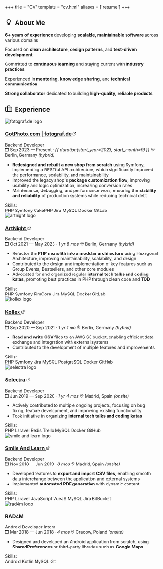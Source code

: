 +++
title = "CV"
template = "cv.html"
aliases = ['resume']
+++

## <svg xmlns="http://www.w3.org/2000/svg" width="24" height="24" viewBox="0 0 24 24" fill="none" stroke="currentColor" stroke-width="2" stroke-linecap="round" stroke-linejoin="round" style="display: inline-block; vertical-align: -0.1rem; margin-right: 0.5rem;"><path d="M9 21h6"></path><path d="M12 17v4"></path><path d="M12 3C8.686 3 6 5.686 6 9c0 2.25 1.5 4.5 3 6v2h6v-2c1.5-1.5 3-3.75 3-6 0-3.314-2.686-6-6-6z"></path></svg>About Me

<div class="about-me-card">
  <div class="timeline-card">
    <div class="about-me-content">
      <p><strong>6+ years of experience</strong> developing <strong>scalable, maintainable software</strong> across various domains</p>
      <p>Focused on <strong>clean architecture</strong>, <strong>design patterns</strong>, and <strong>test-driven development</strong></p>
      <p>Committed to <strong>continuous learning</strong> and staying current with <strong>industry practices</strong></p>
      <p>Experienced in <strong>mentoring</strong>, <strong>knowledge sharing</strong>, and <strong>technical communication</strong></p>
      <p><strong>Strong collaborator</strong> dedicated to building <strong>high-quality, reliable products</strong></p>
    </div>
  </div>
</div>

## <svg xmlns="http://www.w3.org/2000/svg" width="24" height="24" viewBox="0 0 24 24" fill="none" stroke="currentColor" stroke-width="2" stroke-linecap="round" stroke-linejoin="round" style="display: inline-block; vertical-align: -0.1rem; margin-right: 0.5rem;"><rect x="2" y="7" width="20" height="14" rx="2" ry="2"></rect><path d="M16 21V5a2 2 0 0 0-2-2h-4a2 2 0 0 0-2 2v16"></path></svg>Experience

<div class="timeline-items">
<div class="timeline-item current">
  <div class="timeline-card">
    <div class="timeline-header">
      <img src="/cv/fotograf.webp" alt="fotograf.de logo" class="company-logo">
      <div class="timeline-info">
        <h3 class="company-name">
          <a href="https://www.gotphoto.com/" target="_blank">GotPhoto.com | fotograf.de
            <svg xmlns="http://www.w3.org/2000/svg" width="12" height="12" viewBox="0 0 24 24" fill="none" stroke="currentColor" stroke-width="2" stroke-linecap="round" stroke-linejoin="round" class="external-link-icon">
              <path d="M18 13v6a2 2 0 0 1-2 2H5a2 2 0 0 1-2-2V8a2 2 0 0 1 2-2h6"></path>
              <polyline points="15,3 21,3 21,9"></polyline>
              <line x1="10" y1="14" x2="21" y2="3"></line>
            </svg>
          </a>
        </h3>
        <div class="job-role">Backend Developer</div>
      </div>
    </div>
    <div class="job-meta">
      <span class="job-date">
        <svg xmlns="http://www.w3.org/2000/svg" width="12px" height="12px" viewBox="0 0 20 20">
          <g stroke="none" stroke-width="1" fill="none" fill-rule="evenodd">
            <g transform="translate(-300, -2799)" fill="currentColor">
              <g transform="translate(56, 160)">
                <path d="M262,2656 C262,2656.552 261.552,2657 261,2657 L247,2657 C246.448,2657 246,2656.552 246,2656 L246,2646 C246,2645.448 246.448,2645 247,2645 L261,2645 C261.552,2645 262,2645.448 262,2646 L262,2656 Z M262,2641 L262,2640 C262,2639.448 261.552,2639 261,2639 C260.448,2639 260,2639.448 260,2640 L260,2641 L255,2641 L255,2640 C255,2639.448 254.552,2639 254,2639 C253.448,2639 253,2639.448 253,2640 L253,2641 L248,2641 L248,2640 C248,2639.448 247.552,2639 247,2639 C246.448,2639 246,2639.448 246,2640 L246,2641 C244.895,2641 244,2641.895 244,2643 L244,2657 C244,2658.104 244.895,2659 246,2659 L262,2659 C263.105,2659 264,2658.104 264,2657 L264,2643 C264,2641.895 263.105,2641 262,2641 L262,2641 Z"></path>
              </g>
            </g>
          </g>
        </svg>
        Sep 2023 — Present · <i>{{ duration(start_year=2023, start_month=9) }}</i>
      </span>
      <span class="job-location">
        <svg xmlns="http://www.w3.org/2000/svg" width="12px" height="12px" viewBox="0 0 24 24" fill="none">
          <path stroke="currentColor" stroke-width="2" stroke-linecap="round" stroke-linejoin="round" d="M21 10c0 7-9 13-9 13s-9-6-9-13a9 9 0 0 1 18 0z"/>
          <circle cx="12" cy="10" r="3" stroke="currentColor" stroke-width="2" fill="none"/>
        </svg>
        Berlin, Germany <i>(hybrid)</i>
      </span>
    </div>
    <div class="job-description">
      <ul>
        <li><strong>Redesigned and rebuilt a new shop from scratch</strong> using Symfony, implementing a RESTful API architecture, which significantly improved the performance, scalability, and maintainability</li>
        <li>Improved the legacy shop's <strong>package customization flow</strong>, improving usability and logic optimization, increasing conversion rates</li>
        <li>Maintenance, debugging, and performance work, ensuring the <strong>stability and reliability</strong> of production systems while reducing technical debt</li>
      </ul>
    </div>
    <div class="job-skills">
      <span class="skills-label">Skills:</span>
      <div class="skill-tags">
        <span class="skill-tag">PHP</span>
        <span class="skill-tag">Symfony</span>
        <span class="skill-tag">CakePHP</span>
        <span class="skill-tag">Jira</span>
        <span class="skill-tag">MySQL</span>
        <span class="skill-tag">Docker</span>
        <span class="skill-tag">GitLab</span>
      </div>
    </div>
  </div>
</div>

<div class="timeline-item">
  <div class="timeline-card">
    <div class="timeline-header">
      <img src="/cv/artnight.webp" alt="artnight logo" class="company-logo">
      <div class="timeline-info">
        <h3 class="company-name">
          <a href="https://www.artnight.com/" target="_blank">ArtNight
            <svg xmlns="http://www.w3.org/2000/svg" width="12" height="12" viewBox="0 0 24 24" fill="none" stroke="currentColor" stroke-width="2" stroke-linecap="round" stroke-linejoin="round" class="external-link-icon">
              <path d="M18 13v6a2 2 0 0 1-2 2H5a2 2 0 0 1-2-2V8a2 2 0 0 1 2-2h6"></path>
              <polyline points="15,3 21,3 21,9"></polyline>
              <line x1="10" y1="14" x2="21" y2="3"></line>
            </svg>
          </a>
        </h3>
        <div class="job-role">Backend Developer</div>
      </div>
    </div>
    <div class="job-meta">
      <span class="job-date">
        <svg xmlns="http://www.w3.org/2000/svg" width="12px" height="12px" viewBox="0 0 20 20">
          <g stroke="none" stroke-width="1" fill="none" fill-rule="evenodd">
            <g transform="translate(-300, -2799)" fill="currentColor">
              <g transform="translate(56, 160)">
                <path d="M262,2656 C262,2656.552 261.552,2657 261,2657 L247,2657 C246.448,2657 246,2656.552 246,2656 L246,2646 C246,2645.448 246.448,2645 247,2645 L261,2645 C261.552,2645 262,2645.448 262,2646 L262,2656 Z M262,2641 L262,2640 C262,2639.448 261.552,2639 261,2639 C260.448,2639 260,2639.448 260,2640 L260,2641 L255,2641 L255,2640 C255,2639.448 254.552,2639 254,2639 C253.448,2639 253,2639.448 253,2640 L253,2641 L248,2641 L248,2640 C248,2639.448 247.552,2639 247,2639 C246.448,2639 246,2639.448 246,2640 L246,2641 C244.895,2641 244,2641.895 244,2643 L244,2657 C244,2658.104 244.895,2659 246,2659 L262,2659 C263.105,2659 264,2658.104 264,2657 L264,2643 C264,2641.895 263.105,2641 262,2641 L262,2641 Z"></path>
              </g>
            </g>
          </g>
        </svg>
        Oct 2021 — May 2023 · <i>1 yr 8 mos</i>
      </span>
      <span class="job-location">
        <svg xmlns="http://www.w3.org/2000/svg" width="12px" height="12px" viewBox="0 0 24 24" fill="none">
          <path stroke="currentColor" stroke-width="2" stroke-linecap="round" stroke-linejoin="round" d="M21 10c0 7-9 13-9 13s-9-6-9-13a9 9 0 0 1 18 0z"/>
          <circle cx="12" cy="10" r="3" stroke="currentColor" stroke-width="2" fill="none"/>
        </svg>
        Berlin, Germany <i>(hybrid)</i>
      </span>
    </div>
    <div class="job-description">
      <ul>
        <li>Refactor the <strong>PHP monolith into a modular architecture</strong> using Hexagonal Architecture, improving maintainability, scalability, and design</li>
        <li>Contributed to the design and implementation of key features such as Group Events, Bestsellers, and other core modules</li>
        <li>Advocated for and organized regular <strong>internal tech talks and coding katas</strong>, promoting best practices in PHP through clean code and <strong>TDD</strong></li>
      </ul>
    </div>
    <div class="job-skills">
      <span class="skills-label">Skills:</span>
      <div class="skill-tags">
        <span class="skill-tag">PHP</span>
        <span class="skill-tag">Symfony</span>
        <span class="skill-tag">PimCore</span>
        <span class="skill-tag">Jira</span>
        <span class="skill-tag">MySQL</span>
        <span class="skill-tag">Docker</span>
        <span class="skill-tag">GitLab</span>
      </div>
    </div>
  </div>
</div>

<div class="timeline-item">
  <div class="timeline-card">
    <div class="timeline-header">
      <img src="/cv/kollex.webp" alt="kollex logo" class="company-logo">
      <div class="timeline-info">
        <h3 class="company-name">
          <a href="https://www.kollex.de/" target="_blank">Kollex
            <svg xmlns="http://www.w3.org/2000/svg" width="12" height="12" viewBox="0 0 24 24" fill="none" stroke="currentColor" stroke-width="2" stroke-linecap="round" stroke-linejoin="round" class="external-link-icon">
              <path d="M18 13v6a2 2 0 0 1-2 2H5a2 2 0 0 1-2-2V8a2 2 0 0 1 2-2h6"></path>
              <polyline points="15,3 21,3 21,9"></polyline>
              <line x1="10" y1="14" x2="21" y2="3"></line>
            </svg>
          </a>
        </h3>
        <div class="job-role">Backend Developer</div>
      </div>
    </div>
    <div class="job-meta">
      <span class="job-date">
        <svg xmlns="http://www.w3.org/2000/svg" width="12px" height="12px" viewBox="0 0 20 20">
          <g stroke="none" stroke-width="1" fill="none" fill-rule="evenodd">
            <g transform="translate(-300, -2799)" fill="currentColor">
              <g transform="translate(56, 160)">
                <path d="M262,2656 C262,2656.552 261.552,2657 261,2657 L247,2657 C246.448,2657 246,2656.552 246,2656 L246,2646 C246,2645.448 246.448,2645 247,2645 L261,2645 C261.552,2645 262,2645.448 262,2646 L262,2656 Z M262,2641 L262,2640 C262,2639.448 261.552,2639 261,2639 C260.448,2639 260,2639.448 260,2640 L260,2641 L255,2641 L255,2640 C255,2639.448 254.552,2639 254,2639 C253.448,2639 253,2639.448 253,2640 L253,2641 L248,2641 L248,2640 C248,2639.448 247.552,2639 247,2639 C246.448,2639 246,2639.448 246,2640 L246,2641 C244.895,2641 244,2641.895 244,2643 L244,2657 C244,2658.104 244.895,2659 246,2659 L262,2659 C263.105,2659 264,2658.104 264,2657 L264,2643 C264,2641.895 263.105,2641 262,2641 L262,2641 Z"></path>
              </g>
            </g>
          </g>
        </svg>
        Sep 2020 — Sep 2021 · <i>1 yr 1 mo</i>
      </span>
      <span class="job-location">
        <svg xmlns="http://www.w3.org/2000/svg" width="12px" height="12px" viewBox="0 0 24 24" fill="none">
          <path stroke="currentColor" stroke-width="2" stroke-linecap="round" stroke-linejoin="round" d="M21 10c0 7-9 13-9 13s-9-6-9-13a9 9 0 0 1 18 0z"/>
          <circle cx="12" cy="10" r="3" stroke="currentColor" stroke-width="2" fill="none"/>
        </svg>
        Berlin, Germany <i>(hybrid)</i>
      </span>
    </div>
    <div class="job-description">
      <ul>
        <li><strong>Read and write CSV</strong> files to an AWS S3 bucket, enabling efficient data exchange and integration with external systems</li>
        <li>Contributed to the development of multiple features and improvements</li>
      </ul>
    </div>
    <div class="job-skills">
      <span class="skills-label">Skills:</span>
      <div class="skill-tags">
        <span class="skill-tag">PHP</span>
        <span class="skill-tag">Symfony</span>
        <span class="skill-tag">Jira</span>
        <span class="skill-tag">MySQL</span>
        <span class="skill-tag">PostgreSQL</span>
        <span class="skill-tag">Docker</span>
        <span class="skill-tag">GitHub</span>
      </div>
    </div>
  </div>
</div>

<div class="timeline-item">
  <div class="timeline-card">
    <div class="timeline-header">
      <img src="/cv/selectra.webp" alt="selectra logo" class="company-logo">
      <div class="timeline-info">
        <h3 class="company-name">
          <a href="https://selectra.info/" target="_blank">Selectra
            <svg xmlns="http://www.w3.org/2000/svg" width="12" height="12" viewBox="0 0 24 24" fill="none" stroke="currentColor" stroke-width="2" stroke-linecap="round" stroke-linejoin="round" class="external-link-icon">
              <path d="M18 13v6a2 2 0 0 1-2 2H5a2 2 0 0 1-2-2V8a2 2 0 0 1 2-2h6"></path>
              <polyline points="15,3 21,3 21,9"></polyline>
              <line x1="10" y1="14" x2="21" y2="3"></line>
            </svg>
          </a>
        </h3>
        <div class="job-role">Backend Developer</div>
      </div>
    </div>
    <div class="job-meta">
      <span class="job-date">
        <svg xmlns="http://www.w3.org/2000/svg" width="12px" height="12px" viewBox="0 0 20 20">
          <g stroke="none" stroke-width="1" fill="none" fill-rule="evenodd">
            <g transform="translate(-300, -2799)" fill="currentColor">
              <g transform="translate(56, 160)">
                <path d="M262,2656 C262,2656.552 261.552,2657 261,2657 L247,2657 C246.448,2657 246,2656.552 246,2656 L246,2646 C246,2645.448 246.448,2645 247,2645 L261,2645 C261.552,2645 262,2645.448 262,2646 L262,2656 Z M262,2641 L262,2640 C262,2639.448 261.552,2639 261,2639 C260.448,2639 260,2639.448 260,2640 L260,2641 L255,2641 L255,2640 C255,2639.448 254.552,2639 254,2639 C253.448,2639 253,2639.448 253,2640 L253,2641 L248,2641 L248,2640 C248,2639.448 247.552,2639 247,2639 C246.448,2639 246,2639.448 246,2640 L246,2641 C244.895,2641 244,2641.895 244,2643 L244,2657 C244,2658.104 244.895,2659 246,2659 L262,2659 C263.105,2659 264,2658.104 264,2657 L264,2643 C264,2641.895 263.105,2641 262,2641 L262,2641 Z"></path>
              </g>
            </g>
          </g>
        </svg>
        Jun 2019 — Sep 2020 · <i>1 yr 4 mos</i>
      </span>
      <span class="job-location">
        <svg xmlns="http://www.w3.org/2000/svg" width="12px" height="12px" viewBox="0 0 24 24" fill="none">
          <path stroke="currentColor" stroke-width="2" stroke-linecap="round" stroke-linejoin="round" d="M21 10c0 7-9 13-9 13s-9-6-9-13a9 9 0 0 1 18 0z"/>
          <circle cx="12" cy="10" r="3" stroke="currentColor" stroke-width="2" fill="none"/>
        </svg>
        Madrid, Spain <i>(onsite)</i>
      </span>
    </div>
    <div class="job-description">
      <ul>
        <li>Actively contributed to multiple ongoing projects, focusing on bug fixing, feature development, and improving existing functionality</li>
        <li>Took initiative in organizing <strong>internal tech talks and coding katas</strong></li>
      </ul>
    </div>
    <div class="job-skills">
      <span class="skills-label">Skills:</span>
      <div class="skill-tags">
        <span class="skill-tag">PHP</span>
        <span class="skill-tag">Laravel</span>
        <span class="skill-tag">Redis</span>
        <span class="skill-tag">Trello</span>
        <span class="skill-tag">MySQL</span>
        <span class="skill-tag">Docker</span>
        <span class="skill-tag">GitHub</span>
      </div>
    </div>
  </div>
</div>

<div class="timeline-item">
  <div class="timeline-card">
    <div class="timeline-header">
      <img src="/cv/smile-and-learn.webp" alt="smile and learn logo" class="company-logo">
      <div class="timeline-info">
        <h3 class="company-name">
          <a href="https://www.smileandlearn.com/" target="_blank">Smile And Learn
            <svg xmlns="http://www.w3.org/2000/svg" width="12" height="12" viewBox="0 0 24 24" fill="none" stroke="currentColor" stroke-width="2" stroke-linecap="round" stroke-linejoin="round" class="external-link-icon">
              <path d="M18 13v6a2 2 0 0 1-2 2H5a2 2 0 0 1-2-2V8a2 2 0 0 1 2-2h6"></path>
              <polyline points="15,3 21,3 21,9"></polyline>
              <line x1="10" y1="14" x2="21" y2="3"></line>
            </svg>
          </a>
        </h3>
        <div class="job-role">Backend Developer</div>
      </div>
    </div>
    <div class="job-meta">
      <span class="job-date">
        <svg xmlns="http://www.w3.org/2000/svg" width="12px" height="12px" viewBox="0 0 20 20">
          <g stroke="none" stroke-width="1" fill="none" fill-rule="evenodd">
            <g transform="translate(-300, -2799)" fill="currentColor">
              <g transform="translate(56, 160)">
                <path d="M262,2656 C262,2656.552 261.552,2657 261,2657 L247,2657 C246.448,2657 246,2656.552 246,2656 L246,2646 C246,2645.448 246.448,2645 247,2645 L261,2645 C261.552,2645 262,2645.448 262,2646 L262,2656 Z M262,2641 L262,2640 C262,2639.448 261.552,2639 261,2639 C260.448,2639 260,2639.448 260,2640 L260,2641 L255,2641 L255,2640 C255,2639.448 254.552,2639 254,2639 C253.448,2639 253,2639.448 253,2640 L253,2641 L248,2641 L248,2640 C248,2639.448 247.552,2639 247,2639 C246.448,2639 246,2639.448 246,2640 L246,2641 C244.895,2641 244,2641.895 244,2643 L244,2657 C244,2658.104 244.895,2659 246,2659 L262,2659 C263.105,2659 264,2658.104 264,2657 L264,2643 C264,2641.895 263.105,2641 262,2641 L262,2641 Z"></path>
              </g>
            </g>
          </g>
        </svg>
        Nov 2018 — Jun 2019 · <i>8 mos</i>
      </span>
      <span class="job-location">
        <svg xmlns="http://www.w3.org/2000/svg" width="12px" height="12px" viewBox="0 0 24 24" fill="none">
          <path stroke="currentColor" stroke-width="2" stroke-linecap="round" stroke-linejoin="round" d="M21 10c0 7-9 13-9 13s-9-6-9-13a9 9 0 0 1 18 0z"/>
          <circle cx="12" cy="10" r="3" stroke="currentColor" stroke-width="2" fill="none"/>
        </svg>
        Madrid, Spain <i>(onsite)</i>
      </span>
    </div>
    <div class="job-description">
      <ul>
        <li>Developed features to <strong>export and import CSV files</strong>, enabling smooth data interchange between the application and external systems</li>
        <li>Implemented <strong>automated PDF generation</strong> with dynamic content</li>
      </ul>
    </div>
    <div class="job-skills">
      <span class="skills-label">Skills:</span>
      <div class="skill-tags">
        <span class="skill-tag">PHP</span>
        <span class="skill-tag">Laravel</span>
        <span class="skill-tag">JavaScript</span>
        <span class="skill-tag">VueJS</span>
        <span class="skill-tag">MySQL</span>
        <span class="skill-tag">Jira</span>
        <span class="skill-tag">BitBucket</span>
      </div>
    </div>
  </div>
</div>

<div class="timeline-item">
  <div class="timeline-card">
    <div class="timeline-header">
      <img src="/cv/rad4m.webp" alt="rad4m logo" class="company-logo">
      <div class="timeline-info">
        <h3 class="company-name">RAD4M</h3>
        <div class="job-role">Android Developer Intern</div>
      </div>
    </div>
    <div class="job-meta">
      <span class="job-date">
        <svg xmlns="http://www.w3.org/2000/svg" width="12px" height="12px" viewBox="0 0 20 20">
          <g stroke="none" stroke-width="1" fill="none" fill-rule="evenodd">
            <g transform="translate(-300, -2799)" fill="currentColor">
              <g transform="translate(56, 160)">
                <path d="M262,2656 C262,2656.552 261.552,2657 261,2657 L247,2657 C246.448,2657 246,2656.552 246,2656 L246,2646 C246,2645.448 246.448,2645 247,2645 L261,2645 C261.552,2645 262,2645.448 262,2646 L262,2656 Z M262,2641 L262,2640 C262,2639.448 261.552,2639 261,2639 C260.448,2639 260,2639.448 260,2640 L260,2641 L255,2641 L255,2640 C255,2639.448 254.552,2639 254,2639 C253.448,2639 253,2639.448 253,2640 L253,2641 L248,2641 L248,2640 C248,2639.448 247.552,2639 247,2639 C246.448,2639 246,2639.448 246,2640 L246,2641 C244.895,2641 244,2641.895 244,2643 L244,2657 C244,2658.104 244.895,2659 246,2659 L262,2659 C263.105,2659 264,2658.104 264,2657 L264,2643 C264,2641.895 263.105,2641 262,2641 L262,2641 Z"></path>
              </g>
            </g>
          </g>
        </svg>
        Mar 2018 — Jun 2018 · <i>4 mos</i>
      </span>
      <span class="job-location">
        <svg xmlns="http://www.w3.org/2000/svg" width="12px" height="12px" viewBox="0 0 24 24" fill="none">
          <path stroke="currentColor" stroke-width="2" stroke-linecap="round" stroke-linejoin="round" d="M21 10c0 7-9 13-9 13s-9-6-9-13a9 9 0 0 1 18 0z"/>
          <circle cx="12" cy="10" r="3" stroke="currentColor" stroke-width="2" fill="none"/>
        </svg>
        Cracow, Poland <i>(onsite)</i>
      </span>
    </div>
    <div class="job-description">
      <ul>
        <li>Designed and developed an Android application from scratch, using <strong>SharedPreferences</strong> or third-party libraries such as <strong>Google Maps</strong></li>
      </ul>
    </div>
    <div class="job-skills">
      <span class="skills-label">Skills:</span>
      <div class="skill-tags">
        <span class="skill-tag">Android</span>
        <span class="skill-tag">Kotlin</span>
        <span class="skill-tag">MySQL</span>
        <span class="skill-tag">Git</span>
      </div>
    </div>
  </div>
</div>
